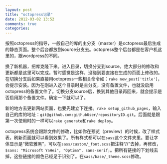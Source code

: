 ```yaml
---
layout: post
title: "octopress记录"
date: 2012-03-02 13:52
comments: true
categories: 
---
```

按照octopress的指导，一般自己的库的主分支（master）是octopress最后生成的静态页面。整个后台都放到source分支去。octopress整个后台都是在客户机这里的，跟wordpress的不同。

换了新机器，把库克隆下来。进入目录，切换分支到source，绝大部分的修改和更新都是这里可以完成。暂时感觉是这样，没碰到要直接在生成的页面上修改的。在切换分支后如果直接用octopress一些相关命令如：`rake new_post['title']`，会提示安装。因为在刚进入这个目录时是主分支，没有备置文件，也就没启用octopress的备置文件了。切换分支source后，换到其他目录再回来，就会提示是否启用那个备置文件。确定一下就可以了。

新的地方去更新网站页面，也要先建立下连接。`rake setup_github_pages`，输入自己的库的地址：`git@github.com:githubUser/repositoryID.git`。后面就是跟第一次使用时的一样可以`rake generate`和`rake deploy`。

octopress系统会跟踪文件的修改，比如你在预览（preview）的时候，改了样式表，刷新页面就可以看到效果了。所有样式都可以在`sass`这个文件夹里。要让字体显示是“微软雅黑”，可以在`sass/custom/_font.scss`把注释“//”去掉，再修改，`$sans: "Microsoft YaHei", "Optima", sans-serif;`。把所有链接的下划线去掉，这些链接的颜色已经足于识别了。在`sass/base/_theme.scss`修改。
